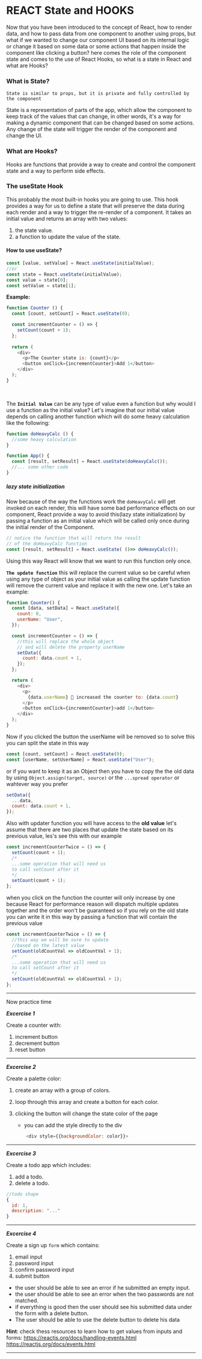 # REACT State and HOOKS

Now that you have been introduced to the concept of React, how to render data, and how to pass data from one component to another using props, but what if we wanted to change our component UI based on its internal logic or change it based on some data or some actions that happen inside the component like clicking a button? here comes the role of the component state and comes to the use of React Hooks, so what is a state in React and what are Hooks?

### What is State?
`State is similar to props, but it is private and fully controlled by the component`

State is a representation of parts of the app, which allow the component to keep track of the values that can change, in other words, it's a way for making a dynamic component that can be changed based on some actions.
Any change of the state will trigger the render of the component and change the UI.


### What are Hooks?
Hooks are functions that provide a way to create and control the component state and a way to perform side effects.

### The useState Hook
This probably the most built-in hooks you are going to use. This hook provides a way for us to define a state that will preserve the data during each render and a way to trigger the re-render of a component. It takes an initial value and returns an array with two values:
1. the state value.
2. a function to update the value of the state.

#### How to use useState?

```js
const [value, setValue] = React.useState(initialValue);
//or
const state = React.useState(initialValue);
const value = state[0];
const setValue = state[1];
```

**Example:** 

```js
function Counter () {
  const [count, setCount] = React.useState(0);

  const incrementCounter = () => {
    setCount(count + 1);
  };
    
  return (
    <div>
      <p>The Counter state is: {count}</p>
      <button onClick={incrementCounter}>Add 1</button>
    </div>
  );
}
```
<br>

The **`Initial Value`** can be any type of value even a function but why would I use a function as the initial value?
Let's imagine that our initial value depends on calling another function which will do some heavy calculation like the following:

```js
function doHeavyCalc () {
  //some heavy calculation
}

function App() {
  const [result, setResult] = React.useState(doHeavyCalc());
  //... some other code
}
```
##### lazy state initialization
Now because of the way the functions work the `doHeavyCalc` will get invoked on each render, this will have some bad performance effects on our component, React provide a way to avoid this(lazy state initialization) by passing a function as an initial value which will be called only once during the initial render of the Component.

```js
// notice the function that will return the result
// of the doHeavyCalc function
const [result, setResult] = React.useState( ()=> doHeavyCalc());
```

Using this way React will know that we want to run this function only once.

**`The update function`** this will replace the current value so be careful when using any type of object as your initial value as calling the update function will remove the current value and replace it with the new one.
Let's take an example:

```js
function Counter() {
  const [data, setData] = React.useState({
    count: 0,
    userName: "User",
  });

  const incrementCounter = () => {
    //this will replace the whole object
    // and will delete the property userName
    setData({
      count: data.count + 1,
    });
  };

  return (
    <div>
      <p>
        {data.userName} 👤 increased the counter to: {data.count}
      </p>
      <button onClick={incrementCounter}>add 1</button>
    </div>
  );
}

```

Now if you clicked the button the userName will be removed so to solve this you can split the state in this way
```js
const [count, setCount] = React.useState(0);
const [userName, setUserName] = React.useState("User");
```
or if you want to keep it as an Object then you have to copy the the old data by using `Object.assign(target, source)` or the `...spread operator` or wahtever way you prefer
```js
setData({
  ...data,
  count: data.count + 1,
});
```

Also with updater function you will have access to the **old value** let's assume that there are two places that update the state based on its previous value, les's see this with our example

```js
const incrementCounterTwice = () => {
  setCount(count + 1);
  /*
  ...some operation that will need us
  to call setCount after it
  */
  setCount(count + 1);
};
```

when you click on the function the counter will only increase by one because React for performance reason will dispatch multiple updates together and the order won't be guaranteed so if you rely on the old state you can write it in this way by passing a function that will contain the previous value

```js
const incrementCounterTwice = () => {
  //this way we will be sure to update
  //based on the latest value
  setCount(oldCountVal => oldCountVal + 1);
  /*
  ...some operation that will need us
  to call setCount after it
  */
  setCount(oldCountVal => oldCountVal + 1);
};
```

---

Now practice time

***Excercise 1***

Create a counter with: 
1. increment button
2. decrement button
3. reset button

---

***Excercise 2***

Create a palette color:
1. create an array with a group of colors.
2. loop through this array and create a button for each color.
3. clicking the button will change the state color of the page
    - you can add the style directly to the div 
    
    ```js
        <div style={{backgroundColor: color}}>
    ```

---

***Excercise 3***

Create a todo app which includes:
1. add a todo.
2. delete a todo.
```js
//todo shape
{
  id: 1,
  description: "..."
}
```

---

***Excercise 4***

Create a sign up `form` which contains:
1. email input
1. password input
1. confirm password input
1. submit button
- the user should be able to see an error if he submitted an empty input.
- the user should be able to see an error when the two passwords are not matched.
- if everything is good then the user should see his submitted data under the form with a delete button.
- The user should be able to use the delete button to delete his data

**Hint**: check thess resources to learn how to get values from inputs and forms:
https://reactjs.org/docs/handling-events.html
https://reactjs.org/docs/events.html


---
